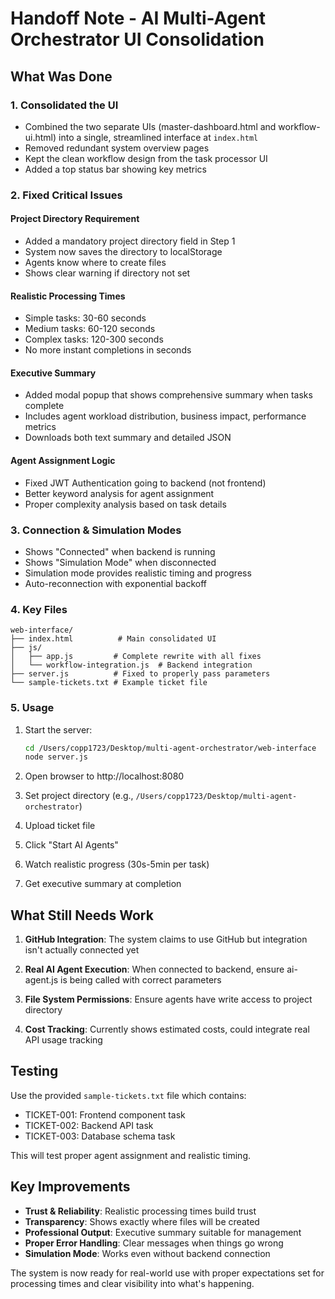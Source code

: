 # Handoff Note - AI Multi-Agent Orchestrator UI Consolidation

## What Was Done

### 1. **Consolidated the UI**
- Combined the two separate UIs (master-dashboard.html and workflow-ui.html) into a single, streamlined interface at `index.html`
- Removed redundant system overview pages
- Kept the clean workflow design from the task processor UI
- Added a top status bar showing key metrics

### 2. **Fixed Critical Issues**

#### Project Directory Requirement
- Added a mandatory project directory field in Step 1
- System now saves the directory to localStorage
- Agents know where to create files
- Shows clear warning if directory not set

#### Realistic Processing Times
- Simple tasks: 30-60 seconds
- Medium tasks: 60-120 seconds  
- Complex tasks: 120-300 seconds
- No more instant completions in seconds

#### Executive Summary
- Added modal popup that shows comprehensive summary when tasks complete
- Includes agent workload distribution, business impact, performance metrics
- Downloads both text summary and detailed JSON

#### Agent Assignment Logic
- Fixed JWT Authentication going to backend (not frontend)
- Better keyword analysis for agent assignment
- Proper complexity analysis based on task details

### 3. **Connection & Simulation Modes**
- Shows "Connected" when backend is running
- Shows "Simulation Mode" when disconnected
- Simulation mode provides realistic timing and progress
- Auto-reconnection with exponential backoff

### 4. **Key Files**

```
web-interface/
├── index.html          # Main consolidated UI
├── js/
│   ├── app.js         # Complete rewrite with all fixes
│   └── workflow-integration.js  # Backend integration
├── server.js          # Fixed to properly pass parameters
└── sample-tickets.txt # Example ticket file
```

### 5. **Usage**

1. Start the server:
   ```bash
   cd /Users/copp1723/Desktop/multi-agent-orchestrator/web-interface
   node server.js
   ```

2. Open browser to http://localhost:8080

3. Set project directory (e.g., `/Users/copp1723/Desktop/multi-agent-orchestrator`)

4. Upload ticket file

5. Click "Start AI Agents"

6. Watch realistic progress (30s-5min per task)

7. Get executive summary at completion

## What Still Needs Work

1. **GitHub Integration**: The system claims to use GitHub but integration isn't actually connected yet

2. **Real AI Agent Execution**: When connected to backend, ensure ai-agent.js is being called with correct parameters

3. **File System Permissions**: Ensure agents have write access to project directory

4. **Cost Tracking**: Currently shows estimated costs, could integrate real API usage tracking

## Testing

Use the provided `sample-tickets.txt` file which contains:
- TICKET-001: Frontend component task
- TICKET-002: Backend API task  
- TICKET-003: Database schema task

This will test proper agent assignment and realistic timing.

## Key Improvements

- **Trust & Reliability**: Realistic processing times build trust
- **Transparency**: Shows exactly where files will be created
- **Professional Output**: Executive summary suitable for management
- **Proper Error Handling**: Clear messages when things go wrong
- **Simulation Mode**: Works even without backend connection

The system is now ready for real-world use with proper expectations set for processing times and clear visibility into what's happening.
